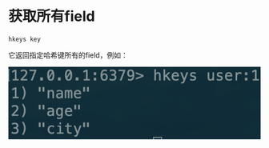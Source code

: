 # 获取所有field

```text
hkeys key
```

它返回指定哈希键所有的field，例如：

![](../../.gitbook/assets/image%20%288%29.png)

